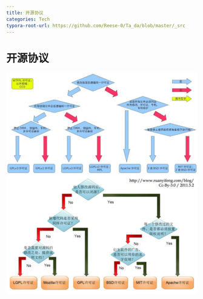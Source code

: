 ```yaml
---
title: 开源协议
categories: Tech
typora-root-url: https://github.com/Reese-0/Ta_da/blob/master/_src
---
```


# 开源协议

![kyxy_new](../_src/kyxy_new.jpg)
![kyxy](../_src/kyxy.jpg)